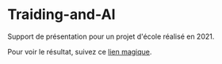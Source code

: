 # Traiding-and-AI

Support de présentation pour un projet d'école réalisé en 2021.

Pour voir le résultat, suivez ce [lien magique](https://gautier-21.github.io/Trading-and-AI/).
